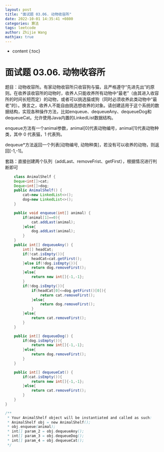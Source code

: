 ```yaml
---
layout: post
title: "面试题 03.06. 动物收容所"
date: 2022-10-01 14:35:41 +0800
categories: 算法
tags: leetcode
author: Zhijie Wang
mathjax: true
---
```


* content
{:toc}
# 面试题 03.06. 动物收容所

题目：动物收容所。有家动物收容所只收容狗与猫，且严格遵守“先进先出”的原则。在收养该收容所的动物时，收养人只能收养所有动物中“最老”（由其进入收容所的时间长短而定）的动物，或者可以挑选猫或狗（同时必须收养此类动物中“最老”的）。换言之，收养人不能自由挑选想收养的对象。请创建适用于这个系统的数据结构，实现各种操作方法，比如enqueue、dequeueAny、dequeueDog和dequeueCat。允许使用Java内置的LinkedList数据结构。

enqueue方法有一个animal参数，animal[0]代表动物编号，animal[1]代表动物种类，其中 0 代表猫，1 代表狗。

dequeue*方法返回一个列表[动物编号, 动物种类]，若没有可以收养的动物，则返回[-1,-1]。



套路：直接创建两个队列（addLast、removeFrist、getFirst），根据情况进行判断即可

```java
    class AnimalShelf {
    Deque<int[]>cat;
    Deque<int[]>dog;
    public AnimalShelf() {
        cat=new LinkedList<>();
        dog=new LinkedList<>();
    }

    public void enqueue(int[] animal) {
        if(animal[1]==0){
            cat.addLast(animal);
        }else{
            dog.addLast(animal);
        }
    }
    public int[] dequeueAny() {
        int[] headCat;
        if(!cat.isEmpty()){
            headCat=cat.getFirst();
        }else if(!dog.isEmpty()){
            return dog.removeFirst();
        }else{
            return new int[]{-1,-1};
        }
        if(!dog.isEmpty()){
            if(headCat[0]<=dog.getFirst()[0]){
                return cat.removeFirst();
            }else{
                return dog.removeFirst();
            }
        }else{
            return cat.removeFirst();
        }
    }

    public int[] dequeueDog() {
        if(dog.isEmpty()){
            return new int[]{-1,-1};
        }else{
            return dog.removeFirst();
        }
    }

    public int[] dequeueCat() {
        if(cat.isEmpty()){
            return new int[]{-1,-1};
        }else{
            return cat.removeFirst();
        }
    }
}

/**
 * Your AnimalShelf object will be instantiated and called as such:
 * AnimalShelf obj = new AnimalShelf();
 * obj.enqueue(animal);
 * int[] param_2 = obj.dequeueAny();
 * int[] param_3 = obj.dequeueDog();
 * int[] param_4 = obj.dequeueCat();
 */
```
